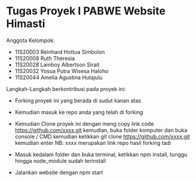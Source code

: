 # Tugas Proyek I PABWE Website Himasti

Anggota Kelompok:
- 11S20003 Reinhard Hottua Simbolon
- 11S20008 Ruth Theresia
- 11S20028 Lamboy Albertson Sirait
- 11S20032 Yosua Putra Wisesa Haloho
- 11S20044 Amelia Agustina Hutajulu

Langkah-Langkah berkontribusi pada proyek ini:
- Forking proyek ini yang berada di sudut kanan atas
- Kemudian masuk ke repo anda yang telah di forking
- Kemudian Clone proyek ini dengan meng copy link code https://github.com/xxxx.git kemudian, buka folder komputer dan buka console / CMD kemudian ketikkan git clone https://github.com/xxxx.git  kemudian enter
NB: xxxx merupakan link repo hasil forking tadi

- Masuk kedalam folder dan buka terminal, ketikkan npm install, tunggu hingga node_module sudah terinstall
- Jalankan website dengan npm start
